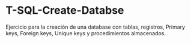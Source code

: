 # T-SQL-Create-Databse
Ejercicio para la creación de una database con tablas, registros, Primary keys, Foreign keys, Unique keys y procedimientos almacenados.
